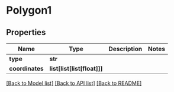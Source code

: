 # Polygon1

## Properties
Name | Type | Description | Notes
------------ | ------------- | ------------- | -------------
**type** | **str** |  | 
**coordinates** | **list[list[list[float]]]** |  | 

[[Back to Model list]](../README.md#documentation-for-models) [[Back to API list]](../README.md#documentation-for-api-endpoints) [[Back to README]](../README.md)

